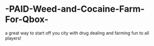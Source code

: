 # -PAID-Weed-and-Cocaine-Farm-For-Qbox-
a great way to start off you city with drug dealing and farming fun to all players!
